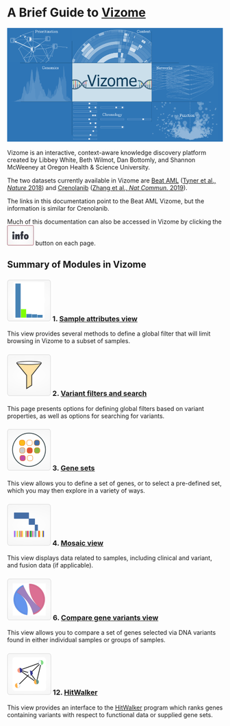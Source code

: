# A Brief Guide to [**Vizome**](http://www.vizome.org)

![vizome_main](img/vizome_main.png)

Vizome is an interactive, context-aware knowledge discovery platform created by Libbey White, Beth Wilmot, Dan Bottomly, and Shannon McWeeney at Oregon Health & Science University.

The two datasets currently available in Vizome are [Beat AML](http://vizome.org/aml/) ([Tyner et al., *Nature* 2018](https://www.nature.com/articles/s41586-018-0623-z)) and [Crenolanib](http://vizome.org/crenolanib/) ([Zhang et al., *Nat Commun.* 2019](https://www.nature.com/articles/s41467-018-08263-x)). 

The links in this documentation point to the Beat AML Vizome, but the information is similar for Crenolanib.

Much of this documentation can also be accessed in Vizome by clicking the ![info_button](img/info_button.jpg) button on each page.

## Summary of Modules in Vizome

### ![samples_bar](img/samples_bar.png) 1. [Sample attributes view](samples.md)
This view provides several methods to define a global filter that will limit browsing in Vizome to a subset of samples.

### ![variants](img/variants.png) 2. [Variant filters and search](http://www.vizome.org/aml/variant_filter/)
This page presents options for defining global filters based on variant properties, as well as options for searching for variants.

### ![genesets_main](img/genesets_main.png) 3. [Gene sets](http://vizome.org/aml/geneset/)
This view allows you to define a set of genes, or to select a pre-defined set, which you may then explore in a variety of ways.

### ![mosaic](img/mosaic.png) 4. [Mosaic view](http://vizome.org/aml/mosaic/)
This view displays data related to samples, including clinical and variant, and fusion data (if applicable).

### ![compare](img/compare.png) 6. [Compare gene variants view](http://vizome.org/aml/compare_genes/)
This view allows you to compare a set of genes selected via DNA variants found in either individual samples or groups of samples.

### ![hitwalker](img/hitwalker.png) 12. [HitWalker](http://vizome.org/aml/hitwalker/)
This view provides an interface to the [HitWalker](https://www.ncbi.nlm.nih.gov/pmc/articles/PMC3570211/) program which ranks genes containing variants with respect to functional data or supplied gene sets.
